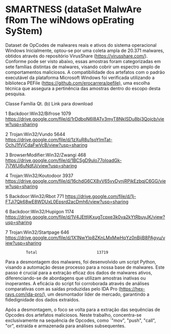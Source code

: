 # SMARTNESS (dataSet MalwAre fRom The wiNdows opErating SyStem)
Dataset de OpCodes de malwares reais e ativos do sistema operacional Windows
Inicialmente, optou-se por uma coleta ampla de 20.371 malwares, obtidos através do repositório VirusShare (https://virusshare.com/). Conforme pode ser visto abaixo, essas amostras foram categorizadas em sete famílias distintas de malwares, visando cobrir um espectro amplo de comportamentos maliciosos. A compatibilidade dos artefatos com o padrão executável da plataforma Microsoft Windows foi verificada utilizando a biblioteca PEFile (https://github.com/erocarrera/pefile), uma escolha técnica que assegura a pertinência das amostras dentro do escopo desta pesquisa.

Classe	      Família	                      Qt. (b)  Link para download

1	      Backdoor:Win32/Bifrose	             1079    https://drive.google.com/file/d/1rDdboN6I8ATv3myT8NkISDu8bj3Qojcb/view?usp=sharing

2	      Trojan:Win32/Vundo	                 5644    https://drive.google.com/file/d/1zXuR8u1soYImTat-OchJ1fVjCdaFwVcB/view?usp=sharing

3	      BrowserModifier:Win32/Zwangi	        468    https://drive.google.com/file/d/1BCSgD9ulo77oIoadGk-7j7WUi6uNdfJj/view?usp=sharing

4	      Trojan:Win32/Koutodoor	             3937    https://drive.google.com/file/d/16chdG6CX8vV65vvDynjRPikEzbqjC6GG/view?usp=sharing

5	      Backdoor:Win32/Rbot	                  771    https://drive.google.com/file/d/1j-FTJi7Qk68wE8WDUxL0Epsrd2acDmh6/view?usp=sharing

6	      Backdoor:Win32/Hupigon	             1174    https://drive.google.com/file/d/1V4JEttIjKxugTcpxe3k0va2kYtRbuyJK/view?usp=sharing

7	      Trojan:Win32/Startpage	              646    https://drive.google.com/file/d/1X1NwYIp8ZKnLMxMwHqYz0nBijB8PAgyu/view?usp=sharing

             Total	                        13719

Para a desmontagem dos malwares, foi desenvolvido um script Python, visando a automação desse processo para a nossa base de malwares. Este passo é crucial para a extração eficaz dos dados de malwares ativos, diferenciando-se de abordagens que utilizam amostras inativas ou inoperantes. A eficácia do script foi corroborada através de análises comparativas com as saídas produzidas pelo IDA Pro (https://hex-rays.com/ida-pro/), um desmontador líder de mercado, garantindo a fidedignidade dos dados extraídos.

Após a desmontagem, o foco se volta para a extração das sequências de Opcodes dos artefatos maliciosos. Neste trabalho, concentra-se exclusivamente na sequência de Opcodes, como `"mov", "push", "call", "or", extraída e armazenada para análises subsequentes.




